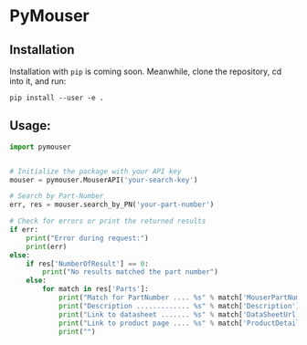 # PyMouser

## Installation

Installation with `pip` is coming soon. Meanwhile, clone the repository, cd into it, and run:

```pip install --user -e .```

## Usage:

```python
import pymouser


# Initialize the package with your API key
mouser = pymouser.MouserAPI('your-search-key')

# Search by Part-Number
err, res = mouser.search_by_PN('your-part-number')

# Check for errors or print the returned results
if err:
    print("Error during request:")
    print(err)
else:
    if res['NumberOfResult'] == 0:
        print("No results matched the part number")
    else:
        for match in res['Parts']:
            print("Match for PartNumber .... %s" % match['MouserPartNumber'])
            print("Description ............. %s" % match['Description'])
            print("Link to datasheet ....... %s" % match['DataSheetUrl'])
            print("Link to product page .... %s" % match['ProductDetailUrl'])
            print("")
```